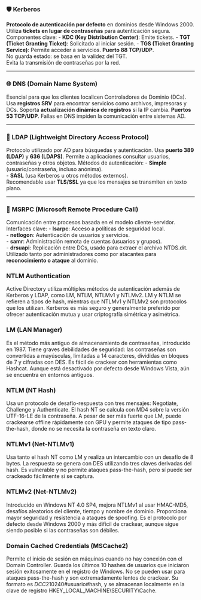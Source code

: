 
### 🛡️ **Kerberos**

**Protocolo de autenticación por defecto** en dominios desde Windows 2000.    
Utiliza **tickets en lugar de contraseñas** para autenticación segura.
Componentes clave: 
    - **KDC (Key Distribution Center)**: Emite tickets.
    - **TGT (Ticket Granting Ticket)**: Solicitado al iniciar sesión.
    - **TGS (Ticket Granting Service)**: Permite acceder a servicios.
**Puerto 88 TCP/UDP**.   
No guarda estado: se basa en la validez del TGT.    
Evita la transmisión de contraseñas por la red.    

---

### 🌐 **DNS (Domain Name System)**

Esencial para que los clientes localicen Controladores de Dominio (DCs).
Usa **registros SRV** para encontrar servicios como archivos, impresoras y DCs.
Soporta **actualización dinámica de registros** si la IP cambia.
**Puertos 53 TCP/UDP**.
Fallas en DNS impiden la comunicación entre sistemas AD.

---

### 📂 **LDAP (Lightweight Directory Access Protocol)**

Protocolo utilizado por AD para búsquedas y autenticación.
Usa **puerto 389 (LDAP)** y **636 (LDAPS)**.
Permite a aplicaciones consultar usuarios, contraseñas y otros objetos.
Métodos de autenticación:
    - **Simple** (usuario/contraseña, incluso anónima).    
    - **SASL** (usa Kerberos u otros métodos externos).    
Recomendable usar **TLS/SSL** ya que los mensajes se transmiten en texto plano.

---

### 🔌 **MSRPC (Microsoft Remote Procedure Call)**

Comunicación entre procesos basada en el modelo cliente-servidor.
Interfaces clave:
    - **lsarpc**: Acceso a políticas de seguridad local.    
    - **netlogon**: Autenticación de usuarios y servicios.    
    - **samr**: Administración remota de cuentas (usuarios y grupos).   
    - **drsuapi**: Replicación entre DCs, usado para extraer el archivo NTDS.dit.
Utilizado tanto por administradores como por atacantes para **reconocimiento o ataque** al dominio.

### NTLM Authentication
Active Directory utiliza múltiples métodos de autenticación además de Kerberos y LDAP, como LM, NTLM, NTLMv1 y NTLMv2. LM y NTLM se refieren a tipos de hash, mientras que NTLMv1 y NTLMv2 son protocolos que los utilizan. Kerberos es más seguro y generalmente preferido por ofrecer autenticación mutua y usar criptografía simétrica y asimétrica.

### LM (LAN Manager)
Es el método más antiguo de almacenamiento de contraseñas, introducido en 1987. Tiene graves debilidades de seguridad: las contraseñas son convertidas a mayúsculas, limitadas a 14 caracteres, divididas en bloques de 7 y cifradas con DES. Es fácil de crackear con herramientas como Hashcat. Aunque está desactivado por defecto desde Windows Vista, aún se encuentra en entornos antiguos.

### NTLM (NT Hash)
Usa un protocolo de desafío-respuesta con tres mensajes: Negotiate, Challenge y Authenticate. El hash NT se calcula con MD4 sobre la versión UTF-16-LE de la contraseña. A pesar de ser más fuerte que LM, puede crackearse offline rápidamente con GPU y permite ataques de tipo pass-the-hash, donde no se necesita la contraseña en texto claro.

### NTLMv1 (Net-NTLMv1)
Usa tanto el hash NT como LM y realiza un intercambio con un desafío de 8 bytes. La respuesta se genera con DES utilizando tres claves derivadas del hash. Es vulnerable y no permite ataques pass-the-hash, pero sí puede ser crackeado fácilmente si se captura.

### NTLMv2 (Net-NTLMv2)
Introducido en Windows NT 4.0 SP4, mejora NTLMv1 al usar HMAC-MD5, desafíos aleatorios del cliente, tiempo y nombre de dominio. Proporciona mayor seguridad y resistencia a ataques de spoofing. Es el protocolo por defecto desde Windows 2000 y más difícil de crackear, aunque sigue siendo posible si las contraseñas son débiles.

### Domain Cached Credentials (MSCache2)
Permite el inicio de sesión en máquinas cuando no hay conexión con el Domain Controller. Guarda los últimos 10 hashes de usuarios que iniciaron sesión exitosamente en el registro de Windows. No se pueden usar para ataques pass-the-hash y son extremadamente lentos de crackear. Su formato es $DCC2$10240#usuario#hash, y se almacenan localmente en la clave de registro HKEY_LOCAL_MACHINE\SECURITY\Cache.